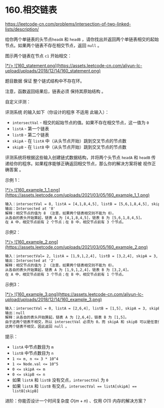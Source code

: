 # 160.相交链表

<https://leetcode-cn.com/problems/intersection-of-two-linked-lists/description/>

给你两个单链表的头节点`headA` 和 `headB` ，请你找出并返回两个单链表相交的起始节点。如果两个链表不存在相交节点，返回 `null` 。

图示两个链表在节点 `c1` 开始相交：

<a href="https://assets.leetcode-cn.com/aliyun-lc-upload/uploads/2018/12/14/160_statement.png" target="_blank">
<img [^<>]*/>
![160_statement.png](https://assets.leetcode-cn.com/aliyun-lc-upload/uploads/2018/12/14/160_statement.png)
</a>

题目数据 保证 整个链式结构中不存在环。

注意，函数返回结果后，链表必须 保持其原始结构 。

自定义评测：

评测系统 的输入如下（你设计的程序 不适用 此输入）：

- `intersectVal` - 相交的起始节点的值。如果不存在相交节点，这一值为 `0`
- `listA` - 第一个链表
- `listB` - 第二个链表
- `skipA` - 在 `listA` 中（从头节点开始）跳到交叉节点的节点数
- `skipB` - 在 `listB` 中（从头节点开始）跳到交叉节点的节点数

评测系统将根据这些输入创建链式数据结构，并将两个头节点 `headA` 和 `headB` 传递给你的程序。如果程序能够正确返回相交节点，那么你的解决方案将被 视作正确答案 。

示例 1：

<a href="https://assets.leetcode.com/uploads/2018/12/13/160_example_1.png" target="_blank">
<img [^<>]*/>
![160_example_1_1.png](https://assets.leetcode.com/uploads/2021/03/05/160_example_1_1.png)
</a>

```txt
输入：intersectVal = 8, listA = [4,1,8,4,5], listB = [5,6,1,8,4,5], skipA = 2, skipB = 3
输出：Intersected at '8'
解释：相交节点的值为 8 （注意，如果两个链表相交则不能为 0）。
从各自的表头开始算起，链表 A 为 [4,1,8,4,5]，链表 B 为 [5,6,1,8,4,5]。
在 A 中，相交节点前有 2 个节点；在 B 中，相交节点前有 3 个节点。
```

示例2：

<a href="https://assets.leetcode.com/uploads/2018/12/13/160_example_2.png" target="_blank">
<img [^<>]*/>
![160_example_2.png](https://assets.leetcode.com/uploads/2021/03/05/160_example_2.png)
</a>

```txt
输入：intersectVal= 2, listA = [1,9,1,2,4], listB = [3,2,4], skipA = 3, skipB = 1
输出：Intersected at '2'
解释：相交节点的值为 2 （注意，如果两个链表相交则不能为 0）。
从各自的表头开始算起，链表 A 为 [1,9,1,2,4]，链表 B 为 [3,2,4]。
在 A 中，相交节点前有 3 个节点；在 B 中，相交节点前有 1 个节点。
```

示例3：

<a href="https://assets.leetcode.com/uploads/2018/12/13/160_example_3.png" target="_blank">
<img [^<>]*/>
![160_example_3.png](https://assets.leetcode-cn.com/aliyun-lc-upload/uploads/2018/12/14/160_example_3.png)
</a>

```txt
输入：intersectVal = 0, listA = [2,6,4], listB = [1,5], skipA = 3, skipB = 2
输出：null
解释：从各自的表头开始算起，链表 A 为 [2,6,4]，链表 B 为 [1,5]。
由于这两个链表不相交，所以 intersectVal 必须为 0，而 skipA 和 skipB 可以是任意值。
这两个链表不相交，因此返回 null 。
```

提示：

- `listA` 中节点数目为 `m`
- `listB` 中节点数目为 `n`
- `1 <= m, n <= 3 * 10^4`
- `1 <= Node.val <= 10^5`
- `0 <= skipA <= m`
- `0 <= skipB <= n`
- 如果 `listA` 和 `listB` 没有交点，`intersectVal` 为 `0`
- 如果 `listA` 和 `listB` 有交点，`intersectVal == listA[skipA] == listB[skipB]`

进阶：你能否设计一个时间复杂度 $O(m + n)$ 、仅用 $O(1)$ 内存的解决方案？

